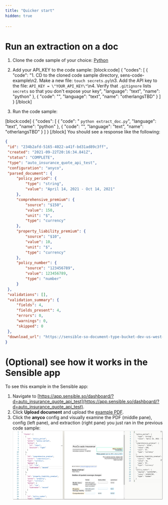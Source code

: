 ```yaml
---
title: "Quicker start"
hidden: true

---
```


Run an extraction on a doc
=====

1. Clone the code sample of your choice:
 [Python](https://github.com/fscelliott/sens-code-example)


2. Add your API_KEY to the code sample:
[block:code]
{
    "codes": [
    {
      "code": "1. CD to the cloned code sample directory, sens-code-example\n2. Make a new file: `touch secrets.py`\n3. Add the API key to the file: `API_KEY = \"YOUR_API_KEY\"`\n4. Verify that `.gitignore` lists `secrets` so that you don't expose your key",
      "language": "text",
      "name": "python"
    },
    {
      "code": "",
      "language": "text",
      "name": "otherlangsTBD"
    }
    ]
}
[/block]

3. Run the code sample:


[block:code]
{
  "codes": [
    {
      "code": " `python extract_doc.py`",
      "language": "text",
      "name": "python"
    },
    {
      "code": "",
      "language": "text",
      "name": "otherlangsTBD"
    }
  ]
}
[/block]
    You should see a response like the following:

   ```json
   {
   	"id": "234b2afd-5165-4022-a41f-bd31ad89c3ff",
   	"created": "2021-09-22T20:16:34.841Z",
   	"status": "COMPLETE",
   	"type": "auto_insurance_quote_api_test",
   	"configuration": "anyco",
   	"parsed_document": {
   		"policy_period": {
   			"type": "string",
   			"value": "April 14, 2021 - Oct 14, 2021"
   		},
   		"comprehensive_premium": {
   			"source": "$150",
   			"value": 150,
   			"unit": "$",
   			"type": "currency"
   		},
   		"property_liability_premium": {
   			"source": "$10",
   			"value": 10,
   			"unit": "$",
   			"type": "currency"
   		},
   		"policy_number": {
   			"source": "123456789",
   			"value": 123456789,
   			"type": "number"
   		}
   	},
   	"validations": [],
   	"validation_summary": {
   		"fields": 4,
   		"fields_present": 4,
   		"errors": 0,
   		"warnings": 0,
   		"skipped": 0
   	},
   	"download_url": "https://sensible-so-document-type-bucket-dev-us-west-2.s3.us-west-2.amazonaws.com/sensible/41775922-b9ac-4d2d-b1af-4292e68947a0/EXTRACTION/234b2afd-5165-4022-a41f-bd31ad89c3ff.pdf?AWSAccessKeyId=REDACTED&x-amz-security-token=REDACTED"
   }
   ```

 


  (Optional) see how it works in the Sensible app
   =====

   To see this example in the Sensible app:

   1. Navigate to [https://app.sensible.so/dashboard/?d=auto_insurance_quote_api_test](https://app.sensible.so/dashboard/?d=auto_insurance_quote_api_test).
   1. Click **Upload document** and upload the [example PDF](https://github.com/sensible-hq/sensible-docs/blob/main/readme-sync/assets/v0/pdfs/auto_insurance_anyco_golden.pdf).
   2. Click the **anyco** config and visually examine the PDF (middle pane), config (left pane), and extraction (right pane) you just ran in the previous code sample:
![Click to enlarge](https://raw.githubusercontent.com/sensible-hq/sensible-docs/main/readme-sync/assets/v0/images/final/quickstart_config_1.png)

